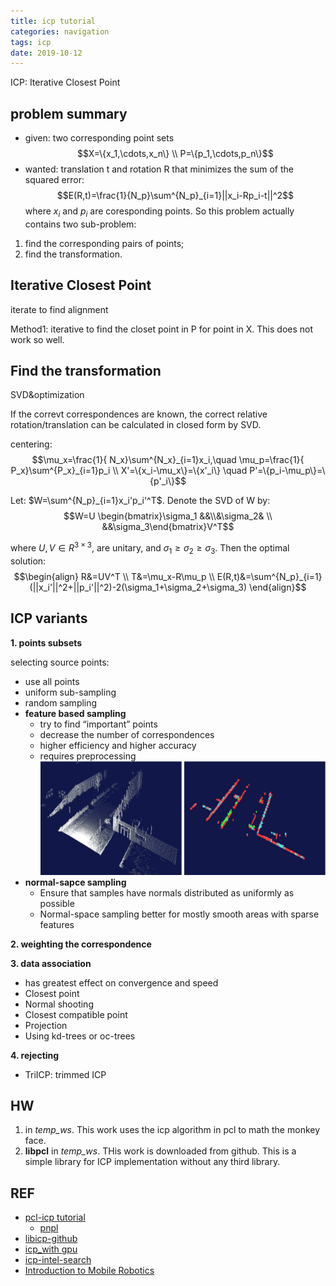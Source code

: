 ```yaml
---
title: icp tutorial
categories: navigation
tags: icp
date: 2019-10-12
---
```


ICP: Iterative Closest Point

## problem summary

- given: two corresponding point sets
$$X=\{x_1,\cdots,x_n\}  \\
P=\{p_1,\cdots,p_n\}$$
- wanted: translation t and rotation R that minimizes the sum of the squared error:
$$E(R,t)=\frac{1}{N_p}\sum^{N_p}_{i=1}||x_i-Rp_i-t||^2$$
where $x_i$ and $p_i$ are coresponding points. So this problem actually contains two sub-problem: 

1. find the corresponding pairs of points; 
2. find the transformation.

## Iterative Closest Point

iterate to find alignment

Method1: iterative to find the closet point in P for point in X. This does not work so well.

## Find the transformation
 
 SVD&optimization

 If the correvt correspondences are known, the correct relative rotation/translation can be calculated in closed form by SVD.

 centering:
 $$\mu_x=\frac{1}{ N_x}\sum^{N_x}_{i=1}x_i,\quad \mu_p=\frac{1}{ P_x}\sum^{P_x}_{i=1}p_i    \\
 X'=\{x_i-\mu_x\}=\{x'_i\} \quad  P'=\{p_i-\mu_p\}=\{p'_i\}$$

 Let: $W=\sum^{N_p}_{i=1}x_i'p_i'^T$. Denote the SVD of W by:
 $$W=U \begin{bmatrix}\sigma_1 &&\\&\sigma_2&   \\ &&\sigma_3\end{bmatrix}V^T$$

 where $U,V\in R^{3\times3}$, are unitary, and $\sigma_1\geq\sigma_2\geq\sigma_3$. Then the optimal solution:
 $$\begin{align}
 R&=UV^T    \\
 T&=\mu_x-R\mu_p    \\
 E(R,t)&=\sum^{N_p}_{i=1}(||x_i'||^2+||p_i'||^2)-2(\sigma_1+\sigma_2+\sigma_3)
 \end{align}$$

## ICP variants

**1. points subsets**

selecting source points:
- use all points
- uniform sub-sampling
- random sampling
- **feature based sampling**
    - try to find “important” points
    - decrease the number of correspondences
    - higher efficiency and higher accuracy
    - requires preprocessing
![feature_based_sampling](pics/feature_based_sampling.png)
- **normal-sapce sampling**
    - Ensure that samples have normals distributed as
uniformly as possible
    - Normal-space sampling better for mostly smooth areas with  sparse features

**2. weighting the correspondence**

**3. data association**
- has greatest effect on convergence and
speed
- Closest point
- Normal shooting
- Closest compatible point
- Projection
- Using kd-trees or oc-trees

**4. rejecting**

- TriICP: trimmed ICP


## HW

1. in *temp_ws*. This work uses the icp algorithm in pcl to math the monkey face.
2. **libpcl** in *temp_ws*. THis work is downloaded from github. This is a simple library for ICP implementation without any third library. 


## REF
- [pcl-icp tutorial](http://pointclouds.org/documentation/tutorials/interactive_icp.php#interactive-icp)
    - [pnpl](https://github.com/symao/PnPL)
- [libicp-github](https://github.com/symao/libicp)
- [icp_with gpu](https://github.com/michaelwillett/Iterative-Closest-Point)
- [icp-intel-search](https://github.com/1988kramer/intel_dataset)
- [Introduction to Mobile Robotics](http://ais.informatik.uni-freiburg.de/teaching/ss19/robotics/)